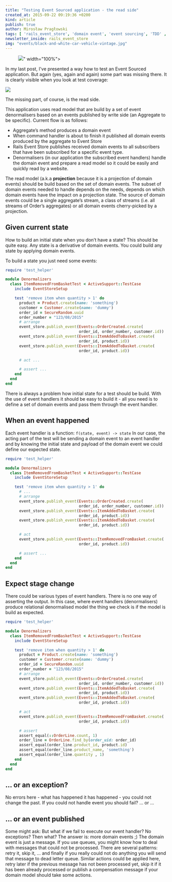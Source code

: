 ```yaml
---
title: "Testing Event Sourced application - the read side"
created_at: 2015-09-22 09:19:36 +0200
kind: article
publish: true
author: Mirosław Pragłowski
tags: [ 'rails_event_store', 'domain event', 'event sourcing', 'TDD' , 'testing']
newsletter_inside: rails_event_store
img: "events/black-and-white-car-vehicle-vintage.jpg"
---
```


<p>
  <figure>
    <img src="<%= src_fit("events/black-and-white-car-vehicle-vintage.jpg") %>" width="100%">
  </figure>
</p>

In my last post, I've presented a way how to test an Event Sourced application. But again (yes, again and again) some part was missing there. It is clearly visible when you look at test coverage:

<img src="/assets/images/events/sample-test-coverage.png"/>

The missing part, of course, is the read side.

<!-- more -->

This application uses read model that are build by a set of event denormalisers based on an events published by write side (an Aggregate to be specific). Current flow is as follows:

* Aggregate’s method produces a domain event
* When command handler is about to finish it published all domain events produced by the aggregate to Event Store
* Rails Event Store publishes received domain events to all subscribers that have been subscribed for a specific event type.
* Denormalisers (in our application the subscribed event handlers) handle the domain event and prepare a read model so it could be easily and quickly read by a website.

The read model (a.k.a **projection** because it is a projection of domain events) should be build based on the set of domain events.
The subset of domain events needed to handle depends on the needs, depends on which domain events have the impact on a projection state.
The source of domain events could be a single aggregate’s stream, a class of streams (i.e. all streams of Order’s aggregates) or all domain events cherry-picked by a projection.

## Given current state
How to build an initial state when you don’t have a state?
This should be quite easy. Any state is a derivative of domain events. You could build any state by applying domain events.

To build a state you just need some events:

```ruby
require 'test_helper'

module Denormalizers
  class ItemRemovedFromBasketTest < ActiveSupport::TestCase
    include EventStoreSetup

    test 'remove item when quantity > 1' do
      product = Product.create(name: 'something')
      customer = Customer.create(name: 'dummy')
      order_id = SecureRandom.uuid
      order_number = "123/08/2015"
      # arrange
      event_store.publish_event(Events::OrderCreated.create(
                                order_id, order_number, customer.id))
      event_store.publish_event(Events::ItemAddedToBasket.create(
                                order_id, product.id))
      event_store.publish_event(Events::ItemAddedToBasket.create(
                                order_id, product.id))

      # act ...

      # assert ...
    end
  end
end
```

There is always a problem how initial state for a test should be build. With the use of event handlers it should be easy to build it - all you need is to define a set of domain events and pass them through the event handler.

## When an event happened

Each event handler is a function: `f(state, event) -> state`
In our case, the acting part of the test will be sending a domain event to an event handler and by knowing the initial state and payload of the domain event we could define our expected state.

```ruby
require 'test_helper'

module Denormalizers
  class ItemRemovedFromBasketTest < ActiveSupport::TestCase
    include EventStoreSetup

    test 'remove item when quantity > 1' do
      # ...
      # arrange
      event_store.publish_event(Events::OrderCreated.create(
                                order_id, order_number, customer.id))
      event_store.publish_event(Events::ItemAddedToBasket.create(
                                order_id, product.id))
      event_store.publish_event(Events::ItemAddedToBasket.create(
                                order_id, product.id))

      # act
      event_store.publish_event(Events::ItemRemovedFromBasket.create(
                                order_id, product.id))

      # assert ...
    end
  end
end
```

## Expect stage change

There could be various types of event handlers. There is no one way of asserting the output. In this case, where event handlers (denormalisers) produce relational denormalised model the thing we check is if the model is build as expected.

```ruby
require 'test_helper'

module Denormalizers
  class ItemRemovedFromBasketTest < ActiveSupport::TestCase
    include EventStoreSetup

    test 'remove item when quantity > 1' do
      product = Product.create(name: 'something')
      customer = Customer.create(name: 'dummy')
      order_id = SecureRandom.uuid
      order_number = "123/08/2015"
      # arrange
      event_store.publish_event(Events::OrderCreated.create(
                                order_id, order_number, customer.id))
      event_store.publish_event(Events::ItemAddedToBasket.create(
                                order_id, product.id))
      event_store.publish_event(Events::ItemAddedToBasket.create(
                                order_id, product.id))

      # act
      event_store.publish_event(Events::ItemRemovedFromBasket.create(
                                order_id, product.id))

      # assert
      assert_equal(::OrderLine.count, 1)
      order_line = OrderLine.find_by(order_uid: order_id)
      assert_equal(order_line.product_id, product.id)
      assert_equal(order_line.product_name, 'something')
      assert_equal(order_line.quantity , 1)
    end
  end
end
```

## ... or an exception?

No errors here - what has happened it has happened - you could not change the past. If you could not handle event you should fail? … or …

## ... or an event published

Some might ask: But what if we fail to execute our event handler? No exceptions? Then what?
The answer is: more domain events ;)
The domain event is just a message. If you use queues, you might know how to deal with messages that could not be processed. There are several patterns: retry it, skip it, … and finally if you really could not do anything you will send that message to dead letter queue.
Similar actions could be applied here, retry later if the previous message has not been processed yet, skip it if it has been already processed or publish a compensation message if your domain model should take some actions.
